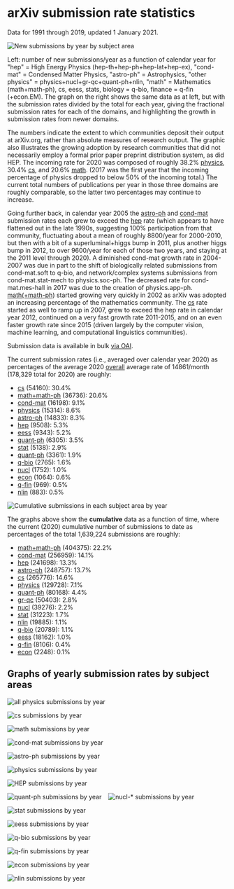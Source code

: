 arXiv submission rate statistics
================================

Data for 1991 through 2019, updated 1 January 2021.

![New submissions by year by subject area](newsubs.png)

Left: number of new submissions/year as a function of calendar year for "hep" = High Energy Physics (hep-th+hep-ph+hep-lat+hep-ex), "cond-mat" = Condensed Matter Physics, "astro-ph" = Astrophysics, "other physics" = physics+nucl+gr-qc+quant-ph+nlin, "math" = Mathematics (math+math-ph), cs, eess, stats, biology = q-bio, finance = q-fin (+econ.EM). The graph on the right shows the same data as at left, but with the submission rates divided by the total for each year, giving the fractional submission rates for each of the domains, and highlighting the growth in submission rates from newer domains.

The numbers indicate the extent to which communities deposit their output at arXiv.org, rather than absolute measures of research output. The graphic also illustrates the growing adoption by research communities that did not necessarily employ a formal prior paper preprint distribution system, as did HEP. The incoming rate for 2020 was composed of roughly 38.2% [physics](#phys_yearly), 30.4% [cs](#cs_yearly), and 20.6% [math](#math_yearly). (2017 was the first year that the incoming percentage of physics dropped to below 50% of the incoming total.) The current total numbers of publications per year in those three domains are roughly comparable, so the latter two percentages may continue to increase.

Going further back, in calendar year 2005 the [astro-ph](#astro-ph_yearly) and [cond-mat](#cond-mat_yearly) submission rates each grew to exceed the [hep](#hep_yearly) rate (which appears to have flattened out in the late 1990s, suggesting 100% participation from that community, fluctuating about a mean of roughly 8800/year for 2000-2010, but then with a bit of a superluminal+higgs bump in 2011, plus another higgs bump in 2012, to over 9600/year for each of those two years, and staying at the 2011 level through 2020). A diminished cond-mat growth rate in 2004-2007 was due in part to the shift of biologically related submissions from cond-mat.soft to q-bio, and network/complex systems submissions from cond-mat.stat-mech to physics.soc-ph. The decreased rate for cond-mat.mes-hall in 2017 was due to the creation of physics.app-ph. [math(+math-ph](#math_yearly)) started growing very quickly in 2002 as arXiv was adopted an increasing percentage of the mathematics community. The [cs](#cs_yearly) rate started as well to ramp up in 2007, grew to exceed the hep rate in calendar year 2012, continued on a very fast growth rate 2011-2015, and on an even faster growth rate since 2015 (driven largely by the computer vision, machine learning, and computational linguistics communities).

Submission data is available in bulk [via OAI](../../oa).

The current submission rates (i.e., averaged over calendar year 2020) as percentages of the average 2020 [overall](http://arxiv.org/stats/monthly_submissions) average rate of 14861/month (178,329 total for 2020) are roughly:

*   [cs](#cs_yearly) (54160): 30.4%
*   [math+math-ph](#math_yearly) (36736): 20.6%
*   [cond-mat](#cond-mat_yearly) (16198): 9.1%
*   [physics](#physics_yearly) (15314): 8.6%
*   [astro-ph](#astro-ph_yearly) (14833): 8.3%
*   [hep](#hep_yearly) (9508): 5.3%
*   [eess](#eess_yearly) (9343): 5.2%
*   [quant-ph](#quant-ph_gr-qc_yearly) (6305): 3.5%
*   [stat](#stat_yearly) (5138): 2.9%
*   [quant-ph](#quant-ph_gr-qc_yearly) (3361): 1.9%
*   [q-bio](#q-bio_yearly) (2765): 1.6%
*   [nucl](#nucl_yearly) (1752): 1.0%
*   [econ](#econ_yearly) (1064): 0.6%
*   [q-fin](#q-fin_yearly) (969): 0.5%
*   [nlin](#nlin_yearly) (883): 0.5%</li>

![Cumulative submissions in each subject area by year](cumsubs.png)

The graphs above show the **cumulative** data as a function of time, where the current (2020) cumulative number of submissions to date as percentages of the total 1,639,224 submissions are roughly:

*   [math+math-ph](#math_yearly) (404375): 22.2%
*   [cond-mat](#cond-mat_yearly) (256959): 14.1%
*   [hep](#hep_yearly) (241698): 13.3%
*   [astro-ph](#astro-ph_yearly) (248757): 13.7%
*   [cs](#cs_yearly) (265776): 14.6%
*   [physics](#physics_yearly) (129728): 7.1%
*   [quant-ph](#quant-ph_gr-qc_yearly) (80168): 4.4%
*   [gr-qc](#quant-ph_gr-qc_yearly) (50403): 2.8%
*   [nucl](#nucl_yearly) (39276): 2.2%
*   [stat](#stat_yearly) (31223): 1.7%
*   [nlin](#nlin_yearly) (19885): 1.1%
*   [q-bio](#q-bio_yearly) (20789): 1.1%
*   [eess](#eess_yearly) (18162): 1.0%
*   [q-fin](#q-fin_yearly) (8106): 0.4%
*   [econ](#econ_yearly) (2248): 0.1%

Graphs of yearly submission rates by subject areas
--------------------------------------------------

![all physics submissions by year](phys_yearly.png)

<span id="cs_yearly"></span>

![cs submissions by year](cs_yearly.png)

<span id="math_yearly"></span>

![math submissions by year](math_yearly.png)

<span id="cond-mat_yearly"></span>

![cond-mat submissions by year](cond-mat_yearly.png)

<span id="astro-ph_yearly"></span>

![astro-ph submissions by year](astro-ph_yearly.png)

<span id="physics_yearly"></span>

![physics submissions by year](physics_yearly.png)

<span id="hep_yearly"></span>

![HEP submissions by year](hep_yearly.png)

<span id="quant-ph_gr-qc_yearly"></span>

![quant-ph submissions by year](quant-ph_gr-qc_yearly.png)    ![nucl-* submissions by year](nucl_yearly.png)

<span id="stat_yearly"></span>

![stat submissions by year](stat_yearly.png)

<span id="eess_yearly"></span>

![eess submissions by year](eess_yearly.png)

<span id="q-bio_yearly"></span>

![q-bio submissions by year](q-bio_yearly.png)

<span id="q-fin_yearly"></span>

![q-fin submissions by year](q-fin_yearly.png)

<span id="econ_yearly"></span>

![econ submissions by year](econ_yearly.png)

<span id="nlin_yearly"></span>

![nlin submissions by year](nlin_yearly.png)
